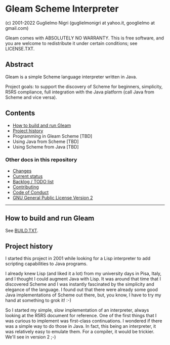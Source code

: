 # Gleam Scheme Interpreter

(c) 2001-2022 Guglielmo Nigri
(guglielmonigri at yahoo.it, googlielmo at gmail.com)

Gleam comes with ABSOLUTELY NO WARRANTY.  This is free software, and you are
welcome to redistribute it under certain conditions; see LICENSE.TXT.

## Abstract

Gleam is a simple Scheme language interpreter written in Java. 

Project goals: to support the discovery of Scheme for beginners, simplicity, 
R5RS compliance, full integration with the Java platform (call Java from Scheme 
and vice versa).

## Contents

- [How to build and run Gleam](#how-to-build-and-run-gleam)
- [Project history](#project-history)
- Programming in Gleam Scheme [TBD]
- Using Java from Scheme [TBD]
- Using Scheme from Java [TBD]

### Other docs in this repository

- [Changes](CHANGES.TXT)
- [Current status](STATUS.TXT)
- [Backlog / TODO list](TODO.TXT)
- [Contributing](CONTRIBUTING.md)
- [Code of Conduct](CODE_OF_CONDUCT.md)
- [GNU General Public License Version 2](LICENSE.TXT)

---

## How to build and run Gleam

See [BUILD.TXT](BUILD.TXT).

## Project history

I started this project in 2001 while looking for a Lisp interpreter to add
scripting capabilities to Java programs.

I already knew Lisp (and liked it a lot) from my university days in Pisa,
Italy, and I thought I could augment Java with Lisp. It was around that time
that I discovered Scheme and I was instantly fascinated by the simplicity
and elegance of the language.
I found out that there were already some good Java implementations of Scheme
out there, but, you know, I have to try my hand at something to grok it! :-)

So I started my simple, slow implementation of an interpreter, always
looking at the R5RS document for reference. One of the first things that I
was curious to implement was first-class continuations. I wondered if there
was a simple way to do those in Java.
In fact, this being an interpreter, it was relatively easy to emulate them.
For a compiler, it would be trickier. We'll see in version 2 ;-)
